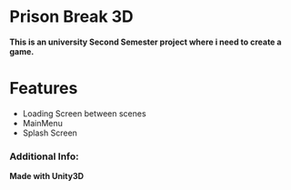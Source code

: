 
# Prison Break 3D



**This is an university Second Semester project where i need to create a game.**


# Features

  - Loading Screen between scenes
  - MainMenu
  - Splash Screen

### Additional Info:
**Made with Unity3D**

